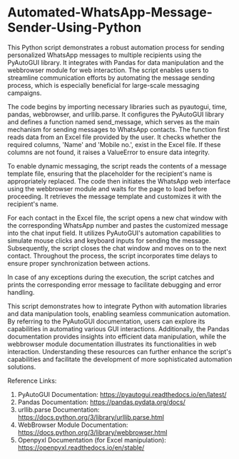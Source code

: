 # Automated-WhatsApp-Message-Sender-Using-Python

This Python script demonstrates a robust automation process for sending personalized WhatsApp messages to multiple recipients using the PyAutoGUI library. It integrates with Pandas for data manipulation and the webbrowser module for web interaction. The script enables users to streamline communication efforts by automating the message sending process, which is especially beneficial for large-scale messaging campaigns.

The code begins by importing necessary libraries such as pyautogui, time, pandas, webbrowser, and urllib.parse. It configures the PyAutoGUI library and defines a function named send_message, which serves as the main mechanism for sending messages to WhatsApp contacts. The function first reads data from an Excel file provided by the user. It checks whether the required columns, 'Name' and 'Mobile no.', exist in the Excel file. If these columns are not found, it raises a ValueError to ensure data integrity.

To enable dynamic messaging, the script reads the contents of a message template file, ensuring that the placeholder for the recipient's name is appropriately replaced. The code then initiates the WhatsApp web interface using the webbrowser module and waits for the page to load before proceeding. It retrieves the message template and customizes it with the recipient's name.

For each contact in the Excel file, the script opens a new chat window with the corresponding WhatsApp number and pastes the customized message into the chat input field. It utilizes PyAutoGUI's automation capabilities to simulate mouse clicks and keyboard inputs for sending the message. Subsequently, the script closes the chat window and moves on to the next contact. Throughout the process, the script incorporates time delays to ensure proper synchronization between actions.

In case of any exceptions during the execution, the script catches and prints the corresponding error message to facilitate debugging and error handling.

This script demonstrates how to integrate Python with automation libraries and data manipulation tools, enabling seamless communication automation. By referring to the PyAutoGUI documentation, users can explore its capabilities in automating various GUI interactions. Additionally, the Pandas documentation provides insights into efficient data manipulation, while the webbrowser module documentation illustrates its functionalities in web interaction. Understanding these resources can further enhance the script's capabilities and facilitate the development of more sophisticated automation solutions.

Reference Links:

1. PyAutoGUI Documentation: https://pyautogui.readthedocs.io/en/latest/
2. Pandas Documentation: https://pandas.pydata.org/docs/
3. urllib.parse Documentation: https://docs.python.org/3/library/urllib.parse.html
4. WebBrowser Module Documentation: https://docs.python.org/3/library/webbrowser.html
5. Openpyxl Documentation (for Excel manipulation): https://openpyxl.readthedocs.io/en/stable/

